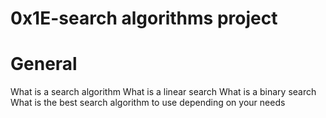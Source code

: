  # 0x1E-search algorithms project

# General
What is a search algorithm
What is a linear search
What is a binary search
What is the best search algorithm to use depending on your needs

